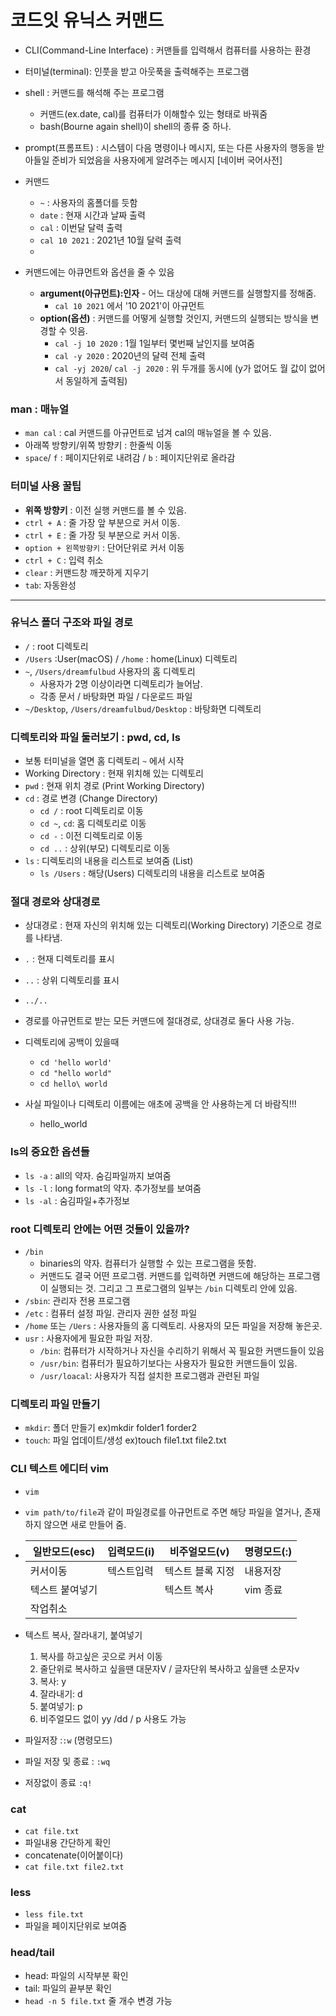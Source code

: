 # 코드잇 유닉스 커맨드
- CLI(Command-Line Interface) : 커맨들를 입력해서 컴퓨터를 사용하는 환경
- 터미널(terminal): 인풋을 받고 아웃푹을 출력해주는 프로그램

- shell : 커맨드를 해석해 주는 프로그램
    - 커맨드(ex.date, cal)를 컴퓨터가 이해할수 있는 형태로 바꿔줌
    - bash(Bourne again shell)이 shell의 종류 중 하나.
- prompt(프롬프트) : 시스템이 다음 명령이나 메시지, 또는 다른 사용자의 행동을 받아들일 준비가 되었음을 사용자에게 알려주는 메시지 [네이버 국어사전]

- 커맨드 
  - `~` : 사용자의 홈폴더를 듯함
  - `date` : 현재 시간과 날짜 출력
  - `cal` : 이번달 달력 출력
  - `cal 10 2021` : 2021년 10월 달력 출력
  - 
- 커맨드에는 아큐먼트와 옵션을 줄 수 있음
  - **argument(아규먼트):인자** - 어느 대상에 대해 커맨드를 실행할지를 정해줌.
    - `cal 10 2021` 에서 '10 2021'이 아규먼트
  - **option(옵션)** : 커맨드를 어떻게 실행할 것인지, 커맨드의 실행되는 방식을 변경할 수 잇음.
    - `cal -j 10 2020` : 1월 1일부터 몇번째 날인지를 보여줌
    - `cal -y 2020` : 2020년의 달력 전체 출력
    - `cal -yj 2020`/ `cal -j 2020` : 위 두개를 동시에 (y가 없어도 월 값이 없어서 동일하게 출력됨)

### man : 매뉴얼
- `man cal` : cal 커맨드를 아규먼트로 넘겨 cal의 매뉴얼을 볼 수 있음.
- 아래쪽 방향키/위쪽 방향키 : 한줄씩 이동
- `space`/ `f` : 페이지단위로 내려감 / `b` : 페이지단위로 올라감

### 터미널 사용 꿀팁
- **위쪽 방향키** : 이전 실행 커맨드를 볼 수 있음.
- `ctrl + A` : 줄 가장 앞 부분으로 커서 이동.
- `ctrl + E` : 줄 가장 뒷 부분으로 커서 이동.
- `option + 왼쪽방향키` : 단어단위로 커서 이동
- `ctrl + C` : 입력 취소
- `clear` : 커맨드창 깨끗하게 지우기
- `tab`: 자동완성

---

### 유닉스 폴더 구조와 파일 경로
- `/` : root 디렉토리
- `/Users` :User(macOS) / `/home` : home(Linux) 디렉토리 
- `~`, `/Users/dreamfulbud` 사용자의 홈 디렉토리
  - 사용자가 2명 이상이라면 디렉토리가 늘어남.
  - 각종 문서 / 바탕화면 파일 / 다운로드 파일
- `~/Desktop`, `/Users/dreamfulbud/Desktop` : 바탕화면 디렉토리

### 디렉토리와 파일 둘러보기 : pwd, cd, ls
- 보통 터미널을 열면 홈 디렉토리 `~` 에서 시작 
- Working Directory : 현재 위치해 있는 디렉토리
- `pwd` : 현재 위치 경로 (Print Working Directory)
- `cd` : 경로 변경 (Change Directory)
  - `cd /` : root 디렉토리로 이동
  - `cd ~`, `cd`: 홈 디렉토리로 이동
  - `cd -` : 이전 디렉토리로 이동
  - `cd ..` : 상위(부모) 디렉토리로 이동
- `ls` : 디렉토리의 내용을 리스트로 보여줌 (List)
  - `ls /Users` : 해당(Users) 디렉토리의 내용을 리스트로 보여줌

### 절대 경로와 상대경로
- 상대경로 : 현재 자신의 위치해 있는 디렉토리(Working Directory) 기준으로 경로를 나타냄.
- `.` : 현재 디렉토리를 표시
- `..` : 상위 디렉토리를 표시
- `../..`
- 경로를 아규먼트로 받는 모든 커맨드에 절대경로, 상대경로 둘다 사용 가능.

- 디렉토리에 공백이 있을때
  - `cd 'hello world'`
  - `cd "hello world"`
  - `cd hello\ world`
- 사실 파일이나 디렉토리 이름에는 애초에 공백을 안 사용하는게 더 바람직!!!
  - hello_world

### ls의 중요한 옵션들
- `ls -a` : all의 약자. 숨김파일까지 보여줌
- `ls -l` : long format의 약자. 추가정보를 보여줌
- `ls -al` : 숨김파일+추가정보

### root 디렉토리 안에는 어떤 것들이 있을까?
- `/bin` 
  - binaries의 약자. 컴퓨터가 실행할 수 있는 프로그램을 뜻함. 
  - 커맨드도 결국 어떤 프로그램. 커맨드를 입력하면 커맨드에 해당하는 프로그램이 실행되는 것. 그리고 그 프로그램의 일부는 `/bin` 디렉토리 안에 있음.
- `/sbin`: 관리자 전용 프로그램
- `/etc` : 컴퓨터 설정 파일. 관리자 권한 설정 파일
- `/home` 또는 `/Uers` : 사용자들의 홈 디렉토리. 사용자의 모든 파일을 저장해 놓은곳. 
- `usr` : 사용자에게 필요한 파일 저장. 
  - `/bin`: 컴퓨터가 시작하거나 자신을 수리하기 위해서 꼭 필요한 커맨드들이 있음
  - `/usr/bin`: 컴퓨터가 필요하기보다는 사용자가 필요한 커맨드들이 있음. 
  - `/usr/loacal`: 사용자가 직접 설치한 프로그램과 관련된 파일


### 디렉토리 파일 만들기
- `mkdir`: 폴더 만들기 ex)mkdir folder1 forder2
- `touch`: 파일 업데이트/생성 ex)touch file1.txt file2.txt

### CLI 텍스트 에디터 vim
- `vim`
- `vim path/to/file`과 같이 파일경로를 아규먼트로 주면 해당 파일을 열거나, 존재하지 않으면 새로 만들어 줌.
  
- |일반모드(esc)|입력모드(i)|비주얼모드(v)|명령모드(:)|
  |---|---|---|---|
  |커서이동|텍스트입력|텍스트 블록 지정|내용저장|
  |텍스트 붙여넣기| |텍스트 복사| vim 종료|
  |작업취소||||
- 텍스트 복사, 잘라내기, 붙여넣기
  1.  복사를 하고싶은 곳으로 커서 이동
  2.  줄단위로 복사하고 싶을땐 대문자V / 글자단위 복사하고 싶을땐 소문자v
  3.  복사: y
  4.  잘라내기: d
  5.  붙여넣기: p
  6.  비주얼모드 없이 yy /dd / p 사용도 가능
- 파일저장 :`:w` (명령모드)
- 파일 저장 및 종료 : `:wq`
- 저장없이 종료 `:q!`

### cat
- `cat file.txt`
- 파일내용 간단하게 확인
- concatenate(이어붙이다)
- `cat file.txt file2.txt` 
### less
- `less file.txt`
- 파일을 페이지단위로 보여줌

### head/tail
- head: 파일의 시작부분 확인
- tail: 파일의 끝부분 확인 
- `head -n 5 file.txt` 줄 개수 변경 가능
